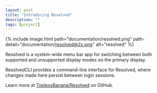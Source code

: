 ```yaml
---
layout: post
title: "Introducing Resolved"
description: ""
tags: [project]
---
```


{% include image.html path="documentation/resolved.png" path-detail="documentation/resolved@2x.png" alt="resolved" %}

Resolved is a system-wide menu bar app for switching between both supported and unsupported display modes on the primary display.

ResolvedCLI provides a command-line interface for Resolved, where changes made here persist between login sessions.

Learn more at [ToplessBanana/Resolved](https://github.com/ToplessBanana/Resolved) on GitHub.